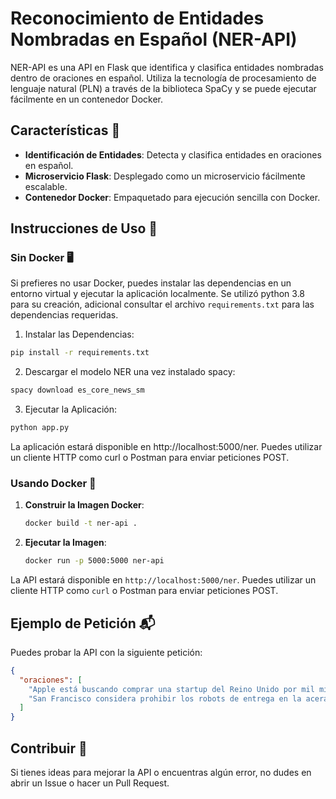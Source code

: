 # Reconocimiento de Entidades Nombradas en Español (NER-API)
NER-API es una API en Flask que identifica y clasifica entidades nombradas dentro de oraciones en español. Utiliza la tecnología de procesamiento de lenguaje natural (PLN) a través de la biblioteca SpaCy y se puede ejecutar fácilmente en un contenedor Docker.
## Características :star2:
- **Identificación de Entidades**: Detecta y clasifica entidades en oraciones en español.
- **Microservicio Flask**: Desplegado como un microservicio fácilmente escalable.
- **Contenedor Docker**: Empaquetado para ejecución sencilla con Docker.
## Instrucciones de Uso :rocket:
### Sin Docker :desktop_computer:
Si prefieres no usar Docker, puedes instalar las dependencias en un entorno virtual y ejecutar la aplicación localmente. Se utilizó python 3.8 para su creación, adicional consultar el archivo `requirements.txt` para las dependencias requeridas.
1. Instalar las Dependencias:
```bash
pip install -r requirements.txt
```
2. Descargar el modelo NER una vez instalado spacy:
```bash
spacy download es_core_news_sm
```
3. Ejecutar la Aplicación:
```bash
python app.py
```
La aplicación estará disponible en http://localhost:5000/ner. Puedes utilizar un cliente HTTP como curl o Postman para enviar peticiones POST.

### Usando Docker :whale:
1. **Construir la Imagen Docker**:
   ```bash
   docker build -t ner-api .
   ```
2. **Ejecutar la Imagen**:
   ```bash
   docker run -p 5000:5000 ner-api
   ```
La API estará disponible en `http://localhost:5000/ner`. Puedes utilizar un cliente HTTP como `curl` o Postman para enviar peticiones POST.
## Ejemplo de Petición :mailbox_with_mail:
Puedes probar la API con la siguiente petición:
```json
{
  "oraciones": [
    "Apple está buscando comprar una startup del Reino Unido por mil millones de dólares.",
    "San Francisco considera prohibir los robots de entrega en la acera."
  ]
}
```
## Contribuir :handshake:
Si tienes ideas para mejorar la API o encuentras algún error, no dudes en abrir un Issue o hacer un Pull Request.
